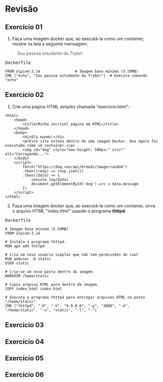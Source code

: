 # Revisão

## Exercício 01
1. Faça uma imagem docker que, ao executá-la como um container, mostre na tela a seguinte mensagem:
> Sou pessoa estudante da Trybe!

<p><samp>Dockerfile</samp></p>

```
FROM alpine:3.14				# Imagem base mínima (5.59MB)
CMD ["echo", "Sou pessoa estudante da Trybe!"]	# Executa comando "echo"
```

## Exercício 02
1. Crie uma página HTML simples chamada "exercicio.html":

```
<html>
    <head>
        <title>Minha incrível página em HTML</title>
    </head>
    <body>
        <h1>Olá mundo!</h1>
        <p>Este site estava dentro de uma imagem Docker. Que agora foi executada como um container.</p>
        <img id="dog" style="max-height: 500px;" src="" alt="Carregando...">
    </body>
    <script>
        fetch("https://dog.ceo/api/breeds/image/random")
        .then((resp) => resp.json())
        .then((data) => {
            console.log(data)
            document.getElementById('dog').src = data.message
        })
    </script>
</html>
```

2. Faça uma imagem docker que, ao executá-la como um container, sirva o arquivo HTML "index.html" usando o programa **thttpd**.

<p><samp>Dockerfile</samp></p>

```
# Imagem base mínima (5.59MB)
FROM alpine:3.14

# Instala o programa thttpd.
RUN apk add thttpd

# Cria um novo usuário simples que não tem permissões de root
RUN adduser -D static
USER static

# Cria-se um nova pasta dentro da imagem
WORKDIR /home/static

# Copia arquivo HTML para dentro da imagem
COPY index.html index.html

# Executa o programa thttpd para entregar arquivos HTML na pasta "/home/static"
CMD ["thttpd", "-D", "-h", "0.0.0.0", "-p", "3000", "-d", "/home/static", "-u", "static", "-l", "-"]
```


## Exercício 03

## Exercício 04

## Exercício 05

## Exercício 06

